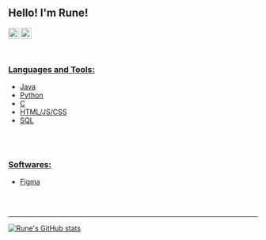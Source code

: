 
## Hello! I'm Rune!

<a href="https://www.linkedin.com/in/hana-coulson-8587a12a7/" target="_blank"><img align="left" alt="Rune C | LinkedIn" width="22px" src="https://www.svgrepo.com/show/510045/linkedin.svg" />
<a href="https://devpost.com/OneWingedMoth?ref_content=user-portfolio&ref_feature=portfolio&ref_medium=global-nav" target="_blank"><img align="left" alt="Aakarsh B | Devpost" width="22px" src="https://www.svgrepo.com/show/330293/devpost.svg" />

<br />
<br />
<br />

### Languages and Tools:

- Java
- Python
- C
- HTML/JS/CSS
- SQL
  
<br />
<br />

### Softwares:

- Figma

<br />
<br />

---

[![Rune's GitHub stats](https://github-readme-stats.vercel.app/api?username=RuneCodes&hide=prs,issues&show_icons=false)](https://github.com/anuraghazra/github-readme-stats)
